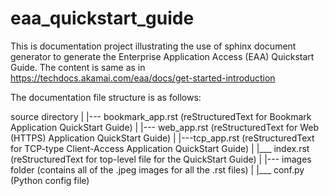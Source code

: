 # eaa_quickstart_guide

This is documentation project illustrating the use of sphinx document generator to generate the Enterprise Application Access (EAA) Quickstart Guide.
The content is same as in https://techdocs.akamai.com/eaa/docs/get-started-introduction

The documentation file structure is as follows:

source directory
|
|--- bookmark_app.rst (reStructuredText for Bookmark Application QuickStart Guide)
|
|--- web_app.rst (reStructuredText for Web (HTTPS) Application QuickStart Guide)
|
|---tcp_app.rst (reStructuredText for TCP-type Client-Access Application QuickStart Guide)
|
|___ index.rst (reStructuredText for top-level file for the QuickStart Guide)
|
|--- images folder (contains all of the .jpeg images for all the .rst files)
|
|___ conf.py (Python config file)
